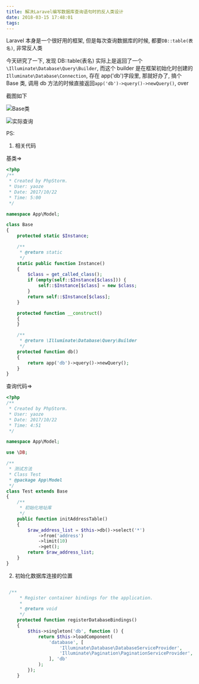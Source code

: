 ```yaml
---
title: 解决Laravel编写数据库查询语句时的反人类设计
date: 2018-03-15 17:48:01
tags:
---
```


Laravel 本身是一个很好用的框架, 但是每次查询数据库的时候, 都要`DB::table(表名)`, 非常反人类

今天研究了一下, 发现 DB::table(表名) 实际上是返回了一个`\Illuminate\Database\Query\Builder`, 而这个 builder 是在框架初始化时创建的`Illuminate\Database\Connection`, 存在 app('db')字段里, 那就好办了, 搞个 Base 类, 调用 db 方法的时候直接返回`app('db')->query()->newQuery()`, over

截图如下

![Base类](https://mirror-4-web.bookflaneur.cn/https://tva1.sinaimg.cn/large/6671cfa8ly1fpk7hijeb3j20g50ah0sz.jpg)

![实际查询](https://mirror-4-web.bookflaneur.cn/https://tva1.sinaimg.cn/large/6671cfa8ly1fpk7hu5263j20k80cxjsd.jpg)

PS:

1. 相关代码

基类=>

```php
<?php
/**
 * Created by PhpStorm.
 * User: yaoze
 * Date: 2017/10/22
 * Time: 5:00
 */

namespace App\Model;

class Base
{
    protected static $Instance;

    /**
     * @return static
     */
    static public function Instance()
    {
        $class = get_called_class();
        if (empty(self::$Instance[$class])) {
            self::$Instance[$class] = new $class;
        }
        return self::$Instance[$class];
    }

    protected function __construct()
    {
    }

    /**
     * @return \Illuminate\Database\Query\Builder
     */
    protected function db()
    {
        return app('db')->query()->newQuery();
    }
}

```

查询代码=>

```php
<?php
/**
 * Created by PhpStorm.
 * User: yaoze
 * Date: 2017/10/22
 * Time: 4:51
 */

namespace App\Model;

use \DB;

/**
 * 测试方法
 * Class Test
 * @package App\Model
 */
class Test extends Base
{
    /**
     * 初始化地址库
     */
    public function initAddressTable()
    {
        $raw_address_list = $this->db()->select('*')
            ->from('address')
            ->limit(10)
            ->get();
        return $raw_address_list;
    }
}

```

2.  初始化数据库连接的位置

```php

 /**
     * Register container bindings for the application.
     *
     * @return void
     */
    protected function registerDatabaseBindings()
    {
        $this->singleton('db', function () {
            return $this->loadComponent(
                'database', [
                    'Illuminate\Database\DatabaseServiceProvider',
                    'Illuminate\Pagination\PaginationServiceProvider',
                ], 'db'
            );
        });
    }


```
